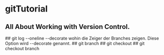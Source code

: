 # gitTutorial
<h2>All About Working with Version Control.</h2>
## git log --oneline --decorate  
wohin die Zeiger der Branches zeigen. Diese Option wird --decorate genannt.
## git branch <name of new branch>
## git checkout <name of branch>
## git checkout branch <name of new branch>
